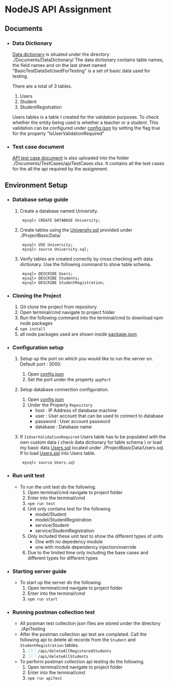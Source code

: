 # NodeJS API Assignment

## Documents
- ### Data Dictionary
    [Data dictionary](./Documents/DataDictionary/DataDictionary.xlsx) is situated under the directory ./Documents/DataDictionary/
    The data dictionary contains table names, the field names and on the last sheet named "BasicTestDataSetUsedForTesting" is a set of basic data used for testing.

    There are a total of 3 tables.
    1. Users
    2. Student
    3. StudentRegistration

    Users tables is a table I created for the validation purposes. To check whether the entity being used is whether a teacher or a student. This validation can be configured under [config.json](./config.json) by setting the flag true for the property "IsUserValidationRequired"

- ### Test case document
    [API test case document](./Documents/TestCases/apiTestCases.xlsx) is also uploaded into the folder ./Documents/TestCases/apiTestCases.xlsx. It contains all the test cases for the all the api required by the assignment.


## Environment Setup
- ### Database setup guide
    1. Create a database named University.
        
        
            mysql> CREATE DATABASE University;
    1. Create tables using the [University.sql](./ProjectBasicData/University.sql) provided under ./ProjectBasicData/

            mysql> USE University;
            mysql> source University.sql;
    1. Verify tables are created correctly by cross checking with data dictionary. Use the following command to show table schema.

            mysql> DESCRIBE Users;
            mysql> DESCRIBE Students;
            mysql> DESCRIBE StudentRegistration;
- ### Cloning the Project
    1. Git clone the project from repository     
    1. Open terminal/cmd navigate to project folder
    1. Run the following command into the terminal/cmd to download npm node packages
    1. `npm install`
    1. all node packages used are shown inside [package.json](./package.json)
- ### Configuration setup
    1. Setup up the port on which you would like to run the server on. Default port : 3000.
        1. Open [config.json](./config.json)
        1. Set the port under the property `appPort`
    1. Setup database connection configuration.
        1. Open [config.json](./config.json)
        1. Under the Property `Repository`
            - host : IP Address of database machine
            - user : User account that can be used to connect to database
            - password : User account password
            - database : Database name
    1. If `IsUserValidationRequired` Users table has to be populated with the own custom data ( check data dictionary for table schema ) or load my basic data [Users.sql](./ProjectBasicData/Users.sql) located under ./ProjectBasicData/Users.sql. If to load [Users.sql](./ProjectBasicData/Users.sql) into Users table.
        
            mysql> source Users.sql
- ### Run unit test
    - To run the unit test do the following.
        1. Open terminal/cmd navigate to project folder
        1. Enter into the terminal/cmd
        1. `npm run test`
        1. Unit only contains test for the following
            - model/Student
            - model/StudentRegistration
            - service/Student
            - service/StudentRegistration
        1. Only included these unit test to show the different types of units
            - One with no depedency module
            - one with module dependency injection/override
        1. Due to the limited time only including the base cases and different types for different types
- ### Starting server guide
    - To start up the server do the following.
        1. Open terminal/cmd navigate to project folder
        1. Enter into the terminal/cmd
        1. `npm run start` 
- ### Running postman collection test
    - All postman test collection json files are stored under the directory ./ApiTesting
    - After the postman collection api test are completed. Call the following api to delete all records from the `Student` and `StudentRegistration` tables.
        1. <span style="color:lightBlue">GET</span> `/api/deleteAllRegisteredStudents`
        1. <span style="color:lightBlue">GET</span> `/api/deleteAllStudents`
    - To perform postman collection api testing do the following.
        1. Open terminal/cmd navigate to project folder
        1. Enter into the terminal/cmd
        1. `npm run apiTest`
